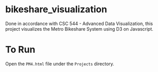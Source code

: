 # bikeshare_visualization
Done in accordance with CSC 544 - Advanced Data Visualization, this project visualizes the Metro Bikeshare System using D3 on Javascript.

# To Run
Open the `PM4.html` file under the `Projects` directory.
